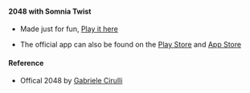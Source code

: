 #### 2048 with Somnia Twist

- Made just for fun, [Play it here](http://gabrielecirulli.github.io/2048/)

- The official app can also be found on the [Play Store](https://play.google.com/store/apps/details?id=com.gabrielecirulli.app2048) and [App Store](https://itunes.apple.com/us/app/2048-by-gabriele-cirulli/id868076805)

#### Reference

- Offical 2048 by [Gabriele Cirulli](https://github.com/gabrielecirulli/2048)
